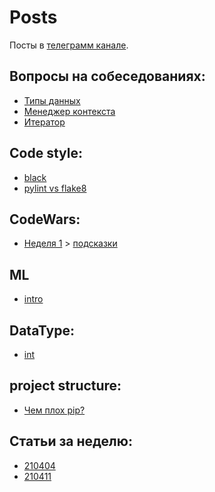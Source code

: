 # Posts

Посты в [телеграмм канале](https://t.me/casual_python).

## Вопросы на собеседованиях:

- [Типы данных](1_mondnay/210329.MD)
- [Менеджер контекста](1_mondnay/210405.MD)
- [Итератор](1_mondnay/210412.MD)

## Code style:
- [black](3_wednesday/210331.MD)
- [pylint vs flake8](3_wednesday/210407.MD)


## CodeWars:
- [Неделя 1](2_tuesday/210330.MD) > [подсказки](6_saturday/210403.MD)

## ML
- [intro](4_thursday/210401.MD)

## DataType:
- [int](5_friday/210402.MD)

## project structure:
- [Чем плох pip?](5_friday/210408.MD)

## Статьи за неделю:
- [210404](7_sunday/210404.MD) 
- [210411](7_sunday/210411.MD) 
